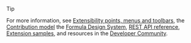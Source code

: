 
> [!TIP]
> For more information, see [Extensibility points, menus and toolbars](../reference/targets/overview.md#menus-and-toolbars), the [Contribution model](../develop/contributions-overview.md) the [Formula Design System](https://developer.microsoft.com/en-us/azure-devops/develop/extensions), [REST API reference](https://docs.microsoft.com/rest/api/azure/devops/?view=azure-devops-rest-6.1&viewFallbackFrom=azure-devops-rest-5.1), [Extension samples](https://github.com/Microsoft/azure-devops-extension-sample), and resources in the [Developer Community](https://developercommunity.visualstudio.com/spaces/21/index.html).

